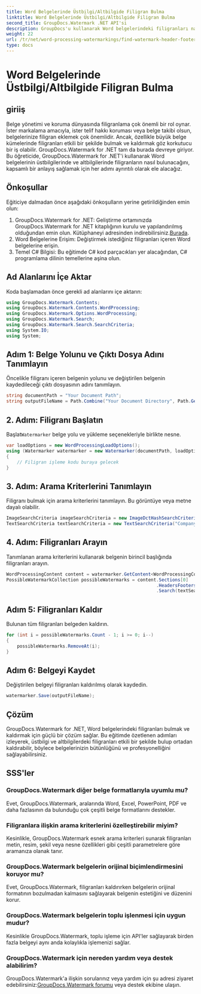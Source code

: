 ```yaml
---
title: Word Belgelerinde Üstbilgi/Altbilgide Filigran Bulma
linktitle: Word Belgelerinde Üstbilgi/Altbilgide Filigran Bulma
second_title: GroupDocs.Watermark .NET API'si
description: GroupDocs'u kullanarak Word belgelerindeki filigranları nasıl verimli bir şekilde bulup kaldıracağınızı öğrenin, böylece belge bütünlüğünü ve profesyonelliğini sağlayın.
weight: 22
url: /tr/net/word-processing-watermarkings/find-watermark-header-footer-word-docs/
type: docs
---
```

# Word Belgelerinde Üstbilgi/Altbilgide Filigran Bulma

## giriiş
Belge yönetimi ve koruma dünyasında filigranlama çok önemli bir rol oynar. İster markalama amacıyla, ister telif hakkı koruması veya belge takibi olsun, belgelerinize filigran eklemek çok önemlidir. Ancak, özellikle büyük belge kümelerinde filigranları etkili bir şekilde bulmak ve kaldırmak göz korkutucu bir iş olabilir. GroupDocs.Watermark for .NET tam da burada devreye giriyor. Bu öğreticide, GroupDocs.Watermark for .NET'i kullanarak Word belgelerinin üstbilgilerinde ve altbilgilerinde filigranların nasıl bulunacağını, kapsamlı bir anlayış sağlamak için her adımı ayrıntılı olarak ele alacağız.
## Önkoşullar
Eğiticiye dalmadan önce aşağıdaki önkoşulların yerine getirildiğinden emin olun:
1. GroupDocs.Watermark for .NET: Geliştirme ortamınızda GroupDocs.Watermark for .NET kitaplığının kurulu ve yapılandırılmış olduğundan emin olun. Kütüphaneyi adresinden indirebilirsiniz.[Burada](https://releases.groupdocs.com/Watermark/net/).
2. Word Belgelerine Erişim: Değiştirmek istediğiniz filigranları içeren Word belgelerine erişin.
3. Temel C# Bilgisi: Bu eğitimde C# kod parçacıkları yer alacağından, C# programlama dilinin temellerine aşina olun.
## Ad Alanlarını İçe Aktar
Koda başlamadan önce gerekli ad alanlarını içe aktarın:
```csharp
using GroupDocs.Watermark.Contents;
using GroupDocs.Watermark.Contents.WordProcessing;
using GroupDocs.Watermark.Options.WordProcessing;
using GroupDocs.Watermark.Search;
using GroupDocs.Watermark.Search.SearchCriteria;
using System.IO;
using System;
```
## Adım 1: Belge Yolunu ve Çıktı Dosya Adını Tanımlayın
Öncelikle filigranı içeren belgenin yolunu ve değiştirilen belgenin kaydedileceği çıktı dosyasının adını tanımlayın.
```csharp
string documentPath = "Your Document Path";
string outputFileName = Path.Combine("Your Document Directory", Path.GetFileName(documentPath));
```
## 2. Adım: Filigranı Başlatın
 Başlat`Watermarker` belge yolu ve yükleme seçenekleriyle birlikte nesne.
```csharp
var loadOptions = new WordProcessingLoadOptions();
using (Watermarker watermarker = new Watermarker(documentPath, loadOptions))
{
    // Filigran işleme kodu buraya gelecek
}
```
## 3. Adım: Arama Kriterlerini Tanımlayın
Filigranı bulmak için arama kriterlerini tanımlayın. Bu görüntüye veya metne dayalı olabilir.
```csharp
ImageSearchCriteria imageSearchCriteria = new ImageDctHashSearchCriteria(Constants.LogoPng);
TextSearchCriteria textSearchCriteria = new TextSearchCriteria("Company Name");
```
## 4. Adım: Filigranları Arayın
Tanımlanan arama kriterlerini kullanarak belgenin birincil başlığında filigranları arayın.
```csharp
WordProcessingContent content = watermarker.GetContent<WordProcessingContent>();
PossibleWatermarkCollection possibleWatermarks = content.Sections[0]
                                                        .HeadersFooters[OfficeHeaderFooterType.HeaderPrimary]
                                                        .Search(textSearchCriteria.Or(imageSearchCriteria));
```
## Adım 5: Filigranları Kaldır
Bulunan tüm filigranları belgeden kaldırın.
```csharp
for (int i = possibleWatermarks.Count - 1; i >= 0; i--)
{
    possibleWatermarks.RemoveAt(i);
}
```
## Adım 6: Belgeyi Kaydet
Değiştirilen belgeyi filigranları kaldırılmış olarak kaydedin.
```csharp
watermarker.Save(outputFileName);
```

## Çözüm
GroupDocs.Watermark for .NET, Word belgelerindeki filigranları bulmak ve kaldırmak için güçlü bir çözüm sağlar. Bu eğitimde özetlenen adımları izleyerek, üstbilgi ve altbilgilerdeki filigranları etkili bir şekilde bulup ortadan kaldırabilir, böylece belgelerinizin bütünlüğünü ve profesyonelliğini sağlayabilirsiniz.
## SSS'ler
### GroupDocs.Watermark diğer belge formatlarıyla uyumlu mu?
Evet, GroupDocs.Watermark, aralarında Word, Excel, PowerPoint, PDF ve daha fazlasının da bulunduğu çok çeşitli belge formatlarını destekler.
### Filigranlara ilişkin arama kriterlerini özelleştirebilir miyim?
Kesinlikle, GroupDocs.Watermark esnek arama kriterleri sunarak filigranları metin, resim, şekil veya nesne özellikleri gibi çeşitli parametrelere göre aramanıza olanak tanır.
### GroupDocs.Watermark belgelerin orijinal biçimlendirmesini koruyor mu?
Evet, GroupDocs.Watermark, filigranları kaldırırken belgelerin orijinal formatının bozulmadan kalmasını sağlayarak belgenin estetiğini ve düzenini korur.
### GroupDocs.Watermark belgelerin toplu işlenmesi için uygun mudur?
Kesinlikle GroupDocs.Watermark, toplu işleme için API'ler sağlayarak birden fazla belgeyi aynı anda kolaylıkla işlemenizi sağlar.
### GroupDocs.Watermark için nereden yardım veya destek alabilirim?
 GroupDocs.Watermark'a ilişkin sorularınız veya yardım için şu adresi ziyaret edebilirsiniz:[GroupDocs.Watermark forumu](https://forum.groupdocs.com/c/watermark/19) veya destek ekibine ulaşın.